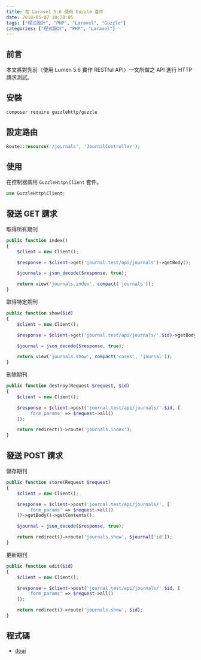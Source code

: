 ```yaml
---
title: 在 Laravel 5.6 使用 Guzzle 套件
date: 2018-05-07 10:20:05
tags: ["程式設計", "PHP", "Laravel", "Guzzle"]
categories: ["程式設計", "PHP", "Laravel"]
---
```


## 前言

本文將對先前〈使用 Lumen 5.6 實作 RESTful API〉一文所做之 API 進行 HTTP 請求測試。

## 安裝

```bash
composer require guzzlehttp/guzzle
```

## 設定路由

```php
Route::resource('/journals', 'JournalController');
```

## 使用

在控制器調用 `GuzzleHttp\Client` 套件。

```php
use GuzzleHttp\Client;
```

## 發送 GET 請求

取得所有期刊

```php
public function index()
{
    $client = new Client();

    $response = $client->get('journal.test/api/journals')->getBody();

    $journals = json_decode($response, true);

    return view('journals.index', compact('journals'));
}
```

取得特定期刊

```php
public function show($id)
{
    $client = new Client();

    $response = $client->get('journal.test/api/journals/'.$id)->getBody();

    $journal = json_decode($response, true);

    return view('journals.show', compact('cores', 'journal'));
}
```

刪除期刊

```php
public function destroy(Request $request, $id)
{
    $client = new Client();

    $response = $client->post('journal.test/api/journals/'.$id, [
        'form_params' => $request->all()
    ]);

    return redirect()->route('journals.index');
}
```

## 發送 POST 請求

儲存期刊

```php
public function store(Request $request)
{
    $client = new Client();

    $response = $client->post('journal.test/api/journals/', [
        'form_params' => $request->all()
    ])->getBody()->getContents();

    $journal = json_decode($response, true);

    return redirect()->route('journals.show', $journal['id']);
}
```

更新期刊

```php
public function edit($id)
{
    $client = new Client();

    $response = $client->post('journal.test/api/journals/'.$id, [
        'form_params' => $request->all()
    ]);

    return redirect()->route('journals.show', $id);
}
```

## 程式碼

- [doaj](https://github.com/memochou1993/doaj)
